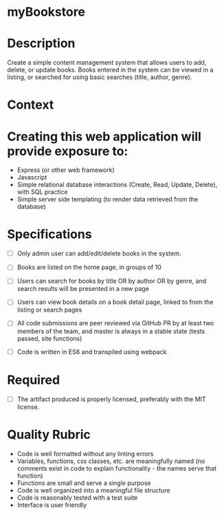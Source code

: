 # myBookstore

# Description

Create a simple content management system that allows users to add, delete, or update books. Books entered in the system can be viewed in a listing, or searched for using basic searches (title, author, genre).

# Context

# Creating this web application will provide exposure to:

- Express (or other web framework)
- Javascript
- Simple relational database interactions (Create, Read, Update, Delete), with SQL practice
- Simple server side templating (to render data retrieved from the database)

# Specifications

 - [ ] Only admin user can add/edit/delete books in the system.
 - [ ] Books are listed on the home page, in groups of 10
 - [ ] Users can search for books by title OR by author OR by genre, and search results will be presented in a new page
 - [ ] Users can view book details on a book detail page, linked to from the listing or search pages
 - [ ] All code submissions are peer reviewed via GitHub PR by at least two members of the team, and master is always in a stable state (tests passed, site functions)

- [ ] Code is written in ES6 and transpiled using webpack

# Required

 - [ ] The artifact produced is properly licensed, preferably with the MIT license.

# Quality Rubric

- Code is well formatted without any linting errors
- Variables, functions, css classes, etc. are meaningfully named (no comments exist in code to explain functionality - the names serve that function)
- Functions are small and serve a single purpose
- Code is well organized into a meaningful file structure
- Code is reasonably tested with a test suite
- Interface is user friendly
